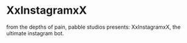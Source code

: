 # XxInstagramxX
from the depths of pain, pabble studios presents: XxInstagramxX, the ultimate instagram bot.
<br>
```[in development...]

